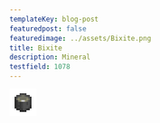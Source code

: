 ```yaml
---
templateKey: blog-post
featuredpost: false
featuredimage: ../assets/Bixite.png
title: Bixite
description: Mineral
testfield: 1078
---
```

![Bixite](../assets/Bixite.png)